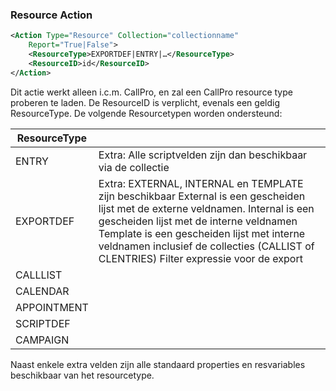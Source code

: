### Resource Action
```xml
<Action Type="Resource" Collection="collectionname"
    Report="True|False">
    <ResourceType>EXPORTDEF|ENTRY|…</ResourceType>
    <ResourceID>id</ResourceID>
</Action>
```
Dit actie werkt alleen i.c.m. CallPro, en zal een CallPro resource type proberen te laden.
De ResourceID is verplicht, evenals een geldig ResourceType. De volgende
Resourcetypen worden ondersteund:

| ResourceType | |
| - | - |
| ENTRY | Extra: Alle scriptvelden zijn dan beschikbaar via de collectie |
| EXPORTDEF | Extra: EXTERNAL, INTERNAL en TEMPLATE zijn beschikbaar External is een gescheiden lijst met de externe veldnamen. Internal is een gescheiden lijst met de interne veldnamen Template is een gescheiden lijst met interne veldnamen inclusief de collecties (CALLIST of CLENTRIES) Filter expressie voor de export
| CALLLIST ||
| CALENDAR ||
| APPOINTMENT ||
| SCRIPTDEF ||
| CAMPAIGN ||

Naast enkele extra velden zijn alle standaard properties en resvariables beschikbaar van het resourcetype.
